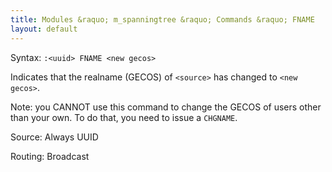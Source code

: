 ```yaml
---
title: Modules &raquo; m_spanningtree &raquo; Commands &raquo; FNAME
layout: default
---
```


Syntax:
`:<uuid> FNAME <new gecos>`

Indicates that the realname (GECOS) of `<source>` has changed to `<new gecos>`.

Note: you CANNOT use this command to change the GECOS of users other than your own. To do that, you need to issue a `CHGNAME`.

Source:
Always UUID

Routing:
Broadcast
